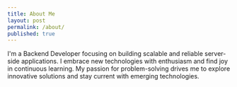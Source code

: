 ```yaml
---
title: About Me 
layout: post
permalink: /about/
published: true
---
```


I'm a Backend Developer focusing on building scalable and reliable server-side applications.  I embrace new technologies with enthusiasm and find joy in continuous learning. My passion for problem-solving drives me to explore innovative solutions and stay current with emerging technologies.
